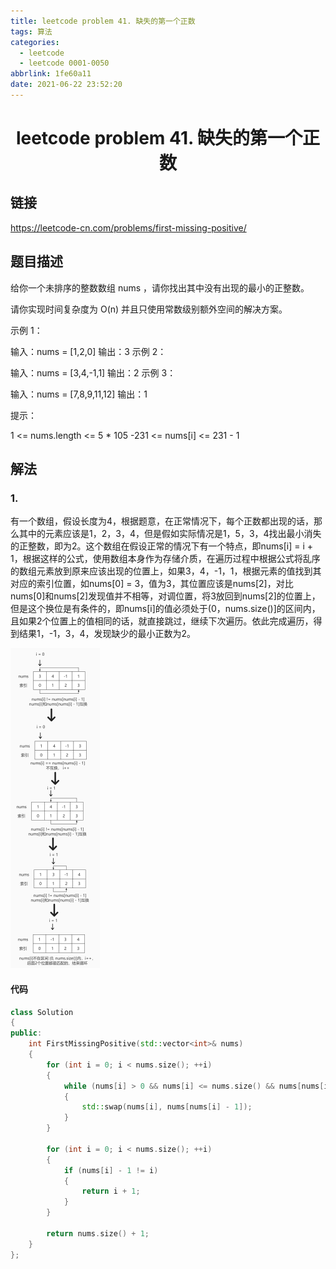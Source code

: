 ```yaml
---
title: leetcode problem 41. 缺失的第一个正数
tags: 算法
categories:
  - leetcode
  - leetcode 0001-0050
abbrlink: 1fe60a11
date: 2021-06-22 23:52:20
---
```


# <center>leetcode problem 41. 缺失的第一个正数</center>

## 链接

https://leetcode-cn.com/problems/first-missing-positive/



## 题目描述

给你一个未排序的整数数组 nums ，请你找出其中没有出现的最小的正整数。

请你实现时间复杂度为 O(n) 并且只使用常数级别额外空间的解决方案。


示例 1：

输入：nums = \[1,2,0\]
输出：3
示例 2：

输入：nums = \[3,4,-1,1\]
输出：2
示例 3：

输入：nums = \[7,8,9,11,12\]
输出：1


提示：

1 <= nums.length <= 5 * 105
-231 <= nums\[i\] <= 231 - 1



## 解法

### 1.

有一个数组，假设长度为4，根据题意，在正常情况下，每个正数都出现的话，那么其中的元素应该是1，2，3，4，但是假如实际情况是1，5，3，4找出最小消失的正整数，即为2。这个数组在假设正常的情况下有一个特点，即nums\[i\] = i + 1，根据这样的公式，使用数组本身作为存储介质，在遍历过程中根据公式将乱序的数组元素放到原来应该出现的位置上，如果3，4，-1，1，根据元素的值找到其对应的索引位置，如nums\[0\] = 3，值为3，其位置应该是nums\[2\]，对比nums\[0\]和nums\[2\]发现值并不相等，对调位置，将3放回到nums\[2\]的位置上，但是这个换位是有条件的，即nums\[i\]的值必须处于(0，nums.size()\]的区间内，且如果2个位置上的值相同的话，就直接跳过，继续下次遍历。依此完成遍历，得到结果1，-1，3，4，发现缺少的最小正数为2。

<img src="leetcode-problem-41/p41_1.jpg" alt="p41_1" style="zoom: 50%;" />

#### 代码

```c++
class Solution 
{
public:
    int FirstMissingPositive(std::vector<int>& nums) 
    {
        for (int i = 0; i < nums.size(); ++i)
        {
            while (nums[i] > 0 && nums[i] <= nums.size() && nums[nums[i] - 1] != nums[i])
            {
                std::swap(nums[i], nums[nums[i] - 1]);
            }
        }

        for (int i = 0; i < nums.size(); ++i)
        {
            if (nums[i] - 1 != i)
            {
                return i + 1;
            }
        }

        return nums.size() + 1;
    }
};
```

